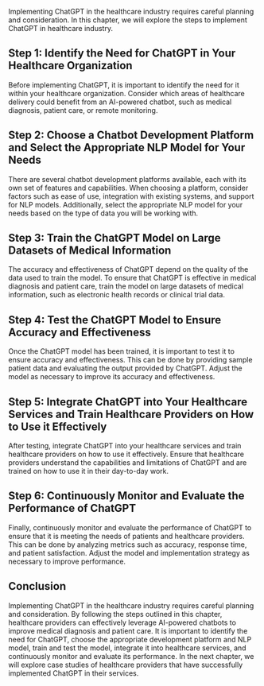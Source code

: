 
Implementing ChatGPT in the healthcare industry requires careful planning and consideration. In this chapter, we will explore the steps to implement ChatGPT in healthcare industry.

Step 1: Identify the Need for ChatGPT in Your Healthcare Organization
---------------------------------------------------------------------

Before implementing ChatGPT, it is important to identify the need for it within your healthcare organization. Consider which areas of healthcare delivery could benefit from an AI-powered chatbot, such as medical diagnosis, patient care, or remote monitoring.

Step 2: Choose a Chatbot Development Platform and Select the Appropriate NLP Model for Your Needs
-------------------------------------------------------------------------------------------------

There are several chatbot development platforms available, each with its own set of features and capabilities. When choosing a platform, consider factors such as ease of use, integration with existing systems, and support for NLP models. Additionally, select the appropriate NLP model for your needs based on the type of data you will be working with.

Step 3: Train the ChatGPT Model on Large Datasets of Medical Information
------------------------------------------------------------------------

The accuracy and effectiveness of ChatGPT depend on the quality of the data used to train the model. To ensure that ChatGPT is effective in medical diagnosis and patient care, train the model on large datasets of medical information, such as electronic health records or clinical trial data.

Step 4: Test the ChatGPT Model to Ensure Accuracy and Effectiveness
-------------------------------------------------------------------

Once the ChatGPT model has been trained, it is important to test it to ensure accuracy and effectiveness. This can be done by providing sample patient data and evaluating the output provided by ChatGPT. Adjust the model as necessary to improve its accuracy and effectiveness.

Step 5: Integrate ChatGPT into Your Healthcare Services and Train Healthcare Providers on How to Use it Effectively
-------------------------------------------------------------------------------------------------------------------

After testing, integrate ChatGPT into your healthcare services and train healthcare providers on how to use it effectively. Ensure that healthcare providers understand the capabilities and limitations of ChatGPT and are trained on how to use it in their day-to-day work.

Step 6: Continuously Monitor and Evaluate the Performance of ChatGPT
--------------------------------------------------------------------

Finally, continuously monitor and evaluate the performance of ChatGPT to ensure that it is meeting the needs of patients and healthcare providers. This can be done by analyzing metrics such as accuracy, response time, and patient satisfaction. Adjust the model and implementation strategy as necessary to improve performance.

Conclusion
----------

Implementing ChatGPT in the healthcare industry requires careful planning and consideration. By following the steps outlined in this chapter, healthcare providers can effectively leverage AI-powered chatbots to improve medical diagnosis and patient care. It is important to identify the need for ChatGPT, choose the appropriate development platform and NLP model, train and test the model, integrate it into healthcare services, and continuously monitor and evaluate its performance. In the next chapter, we will explore case studies of healthcare providers that have successfully implemented ChatGPT in their services.
